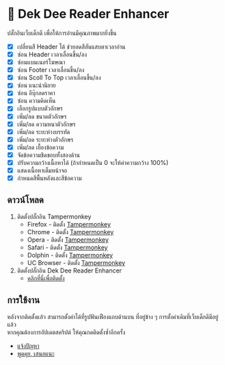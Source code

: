 # 🚀 Dek Dee Reader Enhancer

ปลั๊กอินเว็บเด็กดี เพื่อให้การอ่านมีคุณภาพมากยิ่งขึ้น

- [x] เปลี่ยนสี Header ได้ ช่วยลดสีสันแสบตาเวลาอ่าน
- [x] ซ่อน Header เวลาเลื่อนขึ้น/ลง
- [x] ซ่อนแบนเนอร์โฆษณา
- [x] ซ่อน Footer เวลาเลื่อนขึ้น/ลง
- [x] ซ่อน Scoll To Top เวลาเลื่อนขึ้น/ลง
- [x] ซ่อน แนะนำนิยาย
- [x] ซ่อน อีบุ๊กลดราคา
- [x] ซ่อน ความคิดเห็น
- [x] เลือกรูปแบบตัวอักษร
- [x] เพิ่ม/ลด ขนาดตัวอักษร
- [x] เพิ่ม/ลด ความหนาตัวอักษร
- [x] เพิ่ม/ลด ระยะห่างบรรทัด
- [x] เพิ่ม/ลด ระยะห่างตัวอักษร
- [x] เพิ่ม/ลด เยื้องข้อความ
- [x] จัดข้อความชิดขอบทั้งสองด้าน
- [x] ปรับความกว้างเนื้อหาได้ (ถ้ากำหนดเป็น 0 จะให้ค่าความกว้าง 100%)
- [x] แสดงเนื้อหาเต็มหน้าจอ
- [x] กำหนดสีพื้นหลังและสีข้อความ

## ดาวน์โหลด

1. ติดตั้งปลั๊กอิน Tampermonkey
   * Firefox - ติดตั้ง [Tampermonkey](https://tampermonkey.net/?ext=dhdg&browser=firefox)
   * Chrome - ติดตั้ง [Tampermonkey](https://tampermonkey.net/?ext=dhdg&browser=chrome)
   * Opera - ติดตั้ง [Tampermonkey](https://tampermonkey.net/?ext=dhdg&browser=opera)
   * Safari - ติดตั้ง [Tampermonkey](https://tampermonkey.net/?ext=dhdg&browser=safari)
   * Dolphin - ติดตั้ง [Tampermonkey](https://tampermonkey.net/?ext=dhdg&browser=dolphin)
   * UC Browser - ติดตั้ง [Tampermonkey](https://tampermonkey.net/?ext=dhdg&browser=ucweb)
2. ติดตั้งปลั๊กอิน Dek Dee Reader Enhancer 
   * [คลิกที่นี่เพื่อติดตั้ง](https://raw.githubusercontent.com/T5ive/Dek-Dee-Reader-Enhancer/master/dek-d-reader-enhancer.user.js)

## การใช้งาน

หลังจากติดตั้งแล้ว สามารถตั้งค่าได้ที่รูปฟันเฟืองแถบด้านบน ที่อยู่ข้าง ๆ การตั้งค่าเดิมที่เว็บเด็กดีมีอยู่แล้ว\
หากคุณต้องการอัปเดตสคริปต์ ให้คุณกดติดตั้งซ้ำอีกครั้ง

- [แจ้งปัญหา](https://github.com/T5ive/Dek-Dee-Reader-Enhancer/issues)
- [พูดคุย, เสนอแนะ](https://github.com/T5ive/Dek-Dee-Reader-Enhancer/discussions)
